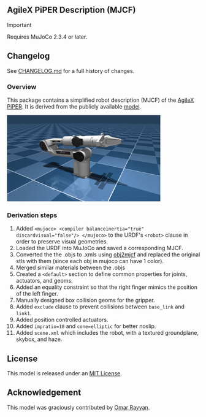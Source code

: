 ## AgileX PiPER Description (MJCF)

> [!IMPORTANT]
> Requires MuJoCo 2.3.4 or later.

## Changelog

See [CHANGELOG.md](./CHANGELOG.md) for a full history of changes.

### Overview

This package contains a simplified robot description (MJCF) of the [AgileX PiPER](https://global.agilex.ai/products/piper). It is derived from the publicly available [model](https://github.com/agilexrobotics/Piper_ros/tree/ros-noetic-no-aloha/src/piper_description/urdf).

<p float="left">
  <img src="piper.png" width="400">
</p>

### Derivation steps

1.  Added `<mujoco> <compiler balanceinertia="true" discardvisual="false"/> </mujoco>` to the URDF's
   `<robot>` clause in order to preserve visual geometries.
2. Loaded the URDF into MuJoCo and saved a corresponding MJCF.
3. Converted the the .objs to .xmls using [obj2mjcf](https://github.com/kevinzakka/obj2mjcf) and replaced the original stls with them (since each obj in mujoco can have 1 color).
4. Merged similar materials between the .objs
5. Created a `<default>` section to define common properties for joints, actuators, and geoms.
6. Added an equality constraint so that the right finger mimics the position of the left finger.
7. Manually designed box collision geoms for the gripper.
8. Added `exclude` clause to prevent collisions between `base_link` and `link1`.
9. Added position controlled actuators.
10. Added `impratio=10` and `cone=elliptic` for better noslip.
11. Added `scene.xml` which includes the robot, with a textured groundplane, skybox, and haze.

## License

This model is released under an [MIT License](LICENSE).

## Acknowledgement

This model was graciously contributed by [Omar Rayyan](https://orayyan.com/).
